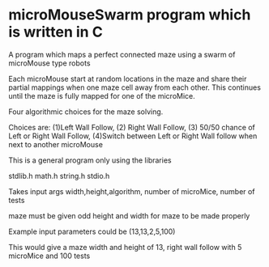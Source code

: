 # microMouseSwarm program which is written in C 
 A program which maps a perfect connected maze using a swarm of microMouse type robots
 
 Each microMouse start at random locations in the maze and share their partial mappings when one maze cell away from each other. This continues until the maze is fully mapped for one of the microMice.
 
 Four algorithmic choices for the maze solving.
 
 Choices are: (1)Left Wall Follow, (2) Right Wall Follow, (3) 50/50 chance of Left or Right Wall Follow, (4)Switch between Left or Right Wall follow 
 when next to another microMouse
 
This is a general program only using the libraries
 
 stdlib.h math.h string.h stdio.h
 
 Takes input args width,height,algorithm, number of microMice, number of tests
 
 maze must be given odd height and width for maze to be made properly
 
 Example input parameters could be (13,13,2,5,100)
 
 This would give a maze width and height of 13, right wall follow with 5 microMice and 100 tests
